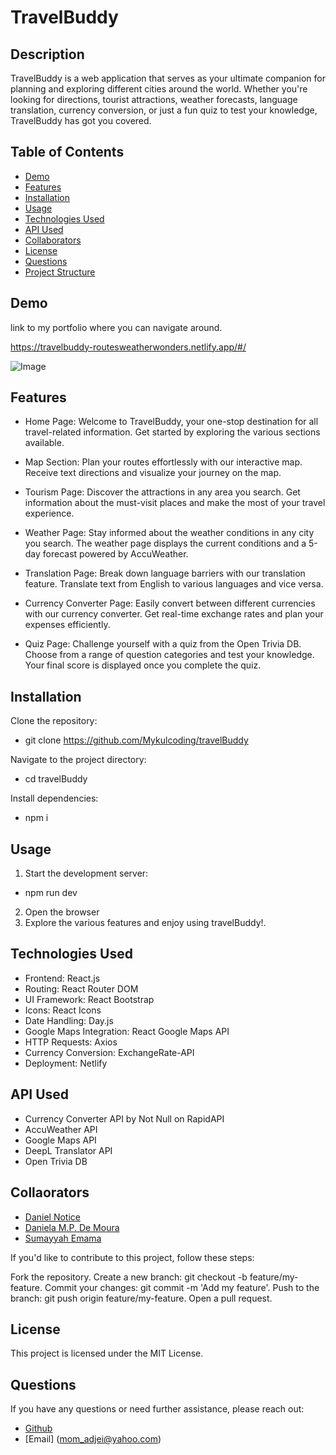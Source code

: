# TravelBuddy

## Description
TravelBuddy is a web application that serves as your ultimate companion for planning and exploring different cities around the world. Whether you're looking for directions, tourist attractions, weather forecasts, language translation, currency conversion, or just a fun quiz to test your knowledge, TravelBuddy has got you covered.

## Table of Contents

- [Demo](#demo)
- [Features](#features)
- [Installation](#installation)
- [Usage](#usage)
- [Technologies Used](#technologies-used)
- [API Used](#API-used)
- [Collaborators](#collaborators)
- [License](#license)
- [Questions](#questions)
- [Project Structure](#project-structure)


## Demo

link to my portfolio where you can navigate around.

https://travelbuddy-routesweatherwonders.netlify.app/#/

![Image](./src/assets/webpageHomeImage.PNG)


## Features

- Home Page: 
Welcome to TravelBuddy, your one-stop destination for all travel-related information. Get started by exploring the various sections available.

- Map Section: 
Plan your routes effortlessly with our interactive map. Receive text directions and visualize your journey on the map.

- Tourism Page: 
Discover the attractions in any area you search. Get information about the must-visit places and make the most of your travel experience.

- Weather Page: 
Stay informed about the weather conditions in any city you search. The weather page displays the current conditions and a 5-day forecast powered by AccuWeather.

- Translation Page: 
Break down language barriers with our translation feature. Translate text from English to various languages and vice versa.

- Currency 
Converter Page: Easily convert between different currencies with our currency converter. Get real-time exchange rates and plan your expenses efficiently.

- Quiz Page: 
Challenge yourself with a quiz from the Open Trivia DB. Choose from a range of question categories and test your knowledge. Your final score is displayed once you complete the quiz.


## Installation

Clone the repository:
- git clone https://github.com/Mykulcoding/travelBuddy

Navigate to the project directory:
- cd travelBuddy

Install dependencies:
- npm i
   

## Usage

1. Start the development server:
- npm run dev

2. Open the browser
3. Explore the various features and enjoy using travelBuddy!.


## Technologies Used

- Frontend: React.js
- Routing: React Router DOM
- UI Framework: React Bootstrap
- Icons: React Icons
- Date Handling: Day.js
- Google Maps Integration: React Google Maps API
- HTTP Requests: Axios
- Currency Conversion: ExchangeRate-API
- Deployment: Netlify

## API Used

- Currency Converter API by Not Null on RapidAPI
- AccuWeather API
- Google Maps API
- DeepL Translator API
- Open Trivia DB



## Collaorators

- [Daniel Notice](https://github.com/Daniel-Notice)
- [Daniela M.P. De Moura](https://github.com/DanielaDeMoura)
- [Sumayyah Emama](https://github.com/SAE9)

If you'd like to contribute to this project, follow these steps:

Fork the repository.
Create a new branch: git checkout -b feature/my-feature.
Commit your changes: git commit -m 'Add my feature'.
Push to the branch: git push origin feature/my-feature.
Open a pull request.

## License

This project is licensed under the MIT License.


## Questions

If you have any questions or need further assistance, please reach out:

- [Github](https://github.com/Mykulcoding)
- [Email] (mom_adjei@yahoo.com)
